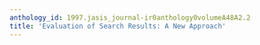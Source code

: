 ```yaml
---
anthology_id: 1997.jasis_journal-ir0anthology0volumeA48A2.2
title: 'Evaluation of Search Results: A New Approach'
---
```

